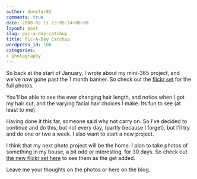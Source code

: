 ```yaml
---
author: domster83
comments: true
date: 2008-02-11 23:05:14+00:00
layout: post
slug: pic-a-day-catchup
title: Pic-A-Day Catchup
wordpress_id: 100
categories:
- photography
---
```


So back at the start of January, I wrote about my mini-365 project, and we've now gone past the 1 month banner. So check out the [flickr set](http://flickr.com/photos/domster83/sets/72157603644268373/) for the full photos.




You'll be able to see the ever changing hair length, and notice when I got my hair cut, and the varying facial hair choices I make. Its fun to see (at least to me)




Having done it this far, someone said why not carry on. So I've decided to continue and do this, but not every day, (partly because I forget), but I'll try and do one or two a week. I also want to start a new project.




I think that my next photo project will be the home. I plan to take photos of something in my house, a bit odd or interesting, for 30 days. So check out [the new flickr set here](http://flickr.com/photos/domster83/sets/72157603893983847/) to see them as the get added.




Leave me your thoughts on the photos or here on the blog.
